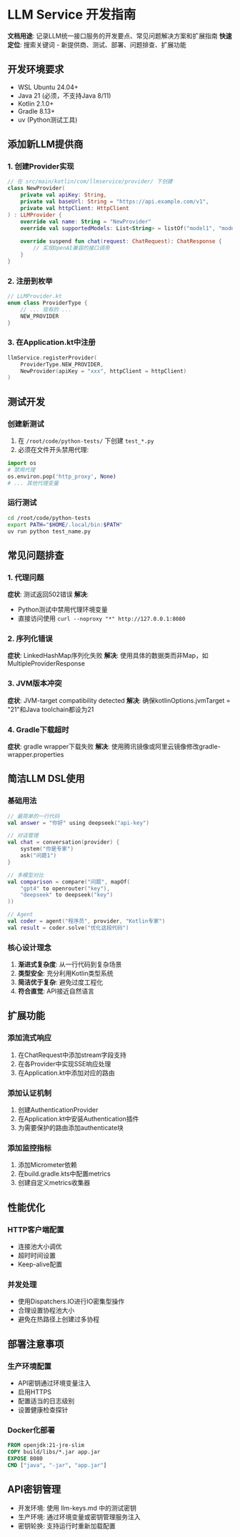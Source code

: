 # LLM Service 开发指南

**文档用途**: 记录LLM统一接口服务的开发要点、常见问题解决方案和扩展指南
**快速定位**: 搜索关键词 - 新提供商、测试、部署、问题排查、扩展功能

## 开发环境要求
- WSL Ubuntu 24.04+ 
- Java 21 (必须，不支持Java 8/11)
- Kotlin 2.1.0+
- Gradle 8.13+
- uv (Python测试工具)

## 添加新LLM提供商

### 1. 创建Provider实现
```kotlin
// 在 src/main/kotlin/com/llmservice/provider/ 下创建
class NewProvider(
    private val apiKey: String,
    private val baseUrl: String = "https://api.example.com/v1",
    private val httpClient: HttpClient
) : LLMProvider {
    override val name: String = "NewProvider"
    override val supportedModels: List<String> = listOf("model1", "model2")
    
    override suspend fun chat(request: ChatRequest): ChatResponse {
        // 实现OpenAI兼容的接口调用
    }
}
```

### 2. 注册到枚举
```kotlin
// LLMProvider.kt
enum class ProviderType {
    // ... 现有的 ...
    NEW_PROVIDER
}
```

### 3. 在Application.kt中注册
```kotlin
llmService.registerProvider(
    ProviderType.NEW_PROVIDER,
    NewProvider(apiKey = "xxx", httpClient = httpClient)
)
```

## 测试开发

### 创建新测试
1. 在 `/root/code/python-tests/` 下创建 `test_*.py`
2. 必须在文件开头禁用代理:
```python
import os
# 禁用代理
os.environ.pop('http_proxy', None)
# ... 其他代理变量
```

### 运行测试
```bash
cd /root/code/python-tests
export PATH="$HOME/.local/bin:$PATH"
uv run python test_name.py
```

## 常见问题排查

### 1. 代理问题
**症状**: 测试返回502错误
**解决**: 
- Python测试中禁用代理环境变量
- 直接访问使用 `curl --noproxy "*" http://127.0.0.1:8080`

### 2. 序列化错误
**症状**: LinkedHashMap序列化失败
**解决**: 使用具体的数据类而非Map，如MultipleProviderResponse

### 3. JVM版本冲突
**症状**: JVM-target compatibility detected
**解决**: 确保kotlinOptions.jvmTarget = "21"和Java toolchain都设为21

### 4. Gradle下载超时
**症状**: gradle wrapper下载失败
**解决**: 使用腾讯镜像或阿里云镜像修改gradle-wrapper.properties

## 简洁LLM DSL使用

### 基础用法
```kotlin
// 最简单的一行代码
val answer = "你好" using deepseek("api-key")

// 对话管理
val chat = conversation(provider) {
    system("你是专家")
    ask("问题1")
}

// 多模型对比
val comparison = compare("问题", mapOf(
    "gpt4" to openrouter("key"),
    "deepseek" to deepseek("key")
))

// Agent
val coder = agent("程序员", provider, "Kotlin专家")
val result = coder.solve("优化这段代码")
```

### 核心设计理念
1. **渐进式复杂度**: 从一行代码到复杂场景
2. **类型安全**: 充分利用Kotlin类型系统
3. **简洁优于复杂**: 避免过度工程化
4. **符合直觉**: API接近自然语言

## 扩展功能

### 添加流式响应
1. 在ChatRequest中添加stream字段支持
2. 在各Provider中实现SSE响应处理
3. 在Application.kt中添加对应的路由

### 添加认证机制
1. 创建AuthenticationProvider
2. 在Application.kt中安装Authentication插件
3. 为需要保护的路由添加authenticate块

### 添加监控指标
1. 添加Micrometer依赖
2. 在build.gradle.kts中配置metrics
3. 创建自定义metrics收集器

## 性能优化

### HTTP客户端配置
- 连接池大小调优
- 超时时间设置
- Keep-alive配置

### 并发处理
- 使用Dispatchers.IO进行IO密集型操作
- 合理设置协程池大小
- 避免在热路径上创建过多协程

## 部署注意事项

### 生产环境配置
- API密钥通过环境变量注入
- 启用HTTPS
- 配置适当的日志级别
- 设置健康检查探针

### Docker化部署
```dockerfile
FROM openjdk:21-jre-slim
COPY build/libs/*.jar app.jar
EXPOSE 8080
CMD ["java", "-jar", "app.jar"]
```

## API密钥管理
- 开发环境: 使用 llm-keys.md 中的测试密钥
- 生产环境: 通过环境变量或密钥管理服务注入
- 密钥轮换: 支持运行时重新加载配置